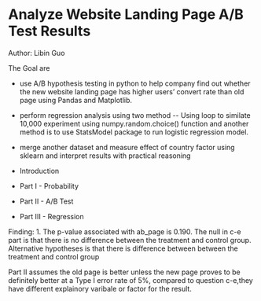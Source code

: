 # Analyze Website Landing Page A/B Test Results
Author: Libin Guo

The Goal are
- use A/B hypothesis testing in python to help company find out whether the new website landing page has higher users’ convert rate than old page using Pandas and Matplotlib. 
- perform regression analysis using two method -- Using loop to similate 10,000 experiment using numpy.random.choice() function and another method is to use StatsModel package to run logistic regression model.
- merge another dataset and measure effect of country factor using sklearn and interpret results with practical reasoning

- Introduction
- Part I - Probability
- Part II - A/B Test
- Part III - Regression

Finding:
 1. 
The p-value associated with ab_page is 0.190. The null in c-e part is that there is no difference between the treatment and control group. Alternative hypotheses is that there is difference between between the treatment and control group

Part II assumes the old page is better unless the new page proves to be definitely better at a Type I error rate of 5%, compared to question c-e,they have different explainory varibale or factor for the result.
